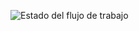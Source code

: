![Estado del flujo de trabajo](https://github.com/MarioHdezFdez/validacion-sh/actions/workflows/validate.yml/badge.svg)
